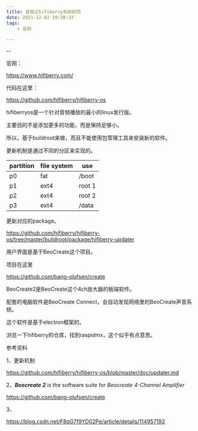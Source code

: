 ```yaml
---
title: 音频之hifiberry系统研究
date: 2021-12-02 19:58:33
tags:
	- 音频

---
```


--

官网：

https://www.hifiberry.com/

代码在这里：

https://github.com/hifiberry/hifiberry-os

hifiberryos是一个针对音频播放的最小的linux发行版。

主要目的不是添加更多的功能，而是保持足够小。

所以，基于buildroot来做，而且不能使用包管理工具来安装新的软件。

更新机制是通过不同的分区来实现的。

| partition | file system | use    |
| --------- | ----------- | ------ |
| p0        | fat         | /boot  |
| p1        | ext4        | root 1 |
| p2        | ext4        | root 2 |
| p3        | ext4        | /data  |

更新对应的package。

https://github.com/hifiberry/hifiberry-os/tree/master/buildroot/package/hifiberry-updater

用户界面是基于BeoCreate这个项目。

项目在这里

https://github.com/bang-olufsen/create

BeoCreate2是BeoCreate这个4ch放大器的板端软件。

配套的电脑软件是BeoCreate Connect，会自动发现网络里的BeoCreate声音系统。

这个软件是基于electron框架的。

浏览一下hifiberry的仓库，找到raspidmx，这个似乎有点意思。



参考资料

1、更新机制

https://github.com/hifiberry/hifiberry-os/blob/master/doc/updater.md

2、***Beocreate 2*** is the software suite for *Beocreate 4-Channel Amplifier*

https://github.com/bang-olufsen/create

3、

https://blog.csdn.net/F8qG7f9YD02Pe/article/details/114957192